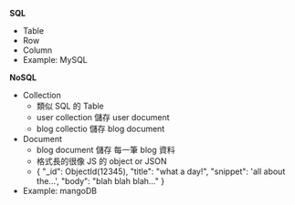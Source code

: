 **SQL**
- Table
- Row
- Column
- Example: MySQL

**NoSQL**
- Collection
    - 類似 SQL 的 Table
    - user collection 儲存 user document
    - blog collectio 儲存 blog document
- Document
    - blog document 儲存 每一筆 blog 資料
    - 格式長的很像 JS 的 object or JSON
    - {
        "_id": ObjectId(12345),
        "title": "what a day!",
        "snippet": 'all about the...',
        "body": "blah blah blah..." 
    }
- Example: mangoDB
